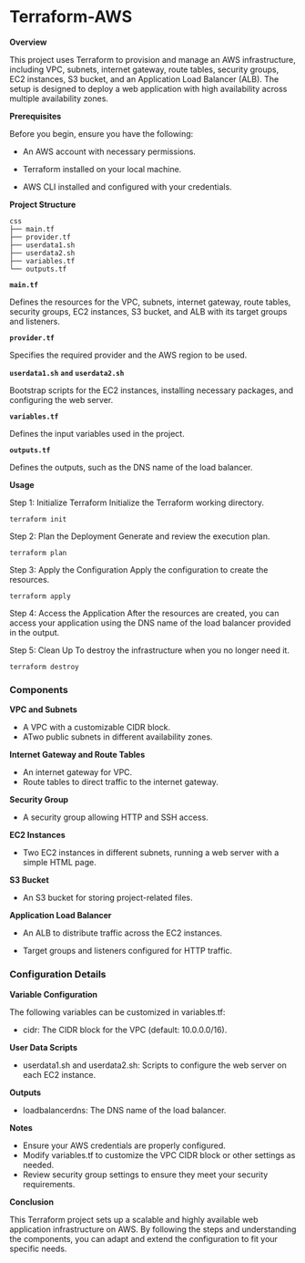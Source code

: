 # Terraform-AWS

**Overview**

This project uses Terraform to provision and manage an AWS infrastructure, including VPC, subnets, internet gateway, route tables, security groups, EC2 instances, S3 bucket, and an Application Load Balancer (ALB). The setup is designed to deploy a web application with high availability across multiple availability zones.

**Prerequisites**

Before you begin, ensure you have the following:

- An AWS account with necessary permissions.
    
- Terraform installed on your local machine.
    
- AWS CLI installed and configured with your credentials.

**Project Structure**
~~~
css
├── main.tf
├── provider.tf
├── userdata1.sh
├── userdata2.sh
├── variables.tf
└── outputs.tf
~~~

**`main.tf`** 

Defines the resources for the VPC, subnets, internet gateway, route tables, security groups, EC2 instances, S3 bucket, and ALB with its target groups and listeners.

**`provider.tf`**

Specifies the required provider and the AWS region to be used.

**`userdata1.sh`** **`and`** **`userdata2.sh`**

Bootstrap scripts for the EC2 instances, installing necessary packages, and configuring the web server.

**`variables.tf`**

Defines the input variables used in the project.

**`outputs.tf`**

Defines the outputs, such as the DNS name of the load balancer.

**Usage**

Step 1: Initialize Terraform
Initialize the Terraform working directory.
~~~
terraform init
~~~
Step 2: Plan the Deployment
Generate and review the execution plan.
~~~
terraform plan
~~~
Step 3: Apply the Configuration
Apply the configuration to create the resources.
~~~
terraform apply
~~~
Step 4: Access the Application
After the resources are created, you can access your application using the DNS name of the load balancer provided in the output.

Step 5: Clean Up
To destroy the infrastructure when you no longer need it.

~~~
terraform destroy
~~~
### Components

**VPC and Subnets**

 - A VPC with a customizable CIDR block.
 - ATwo public subnets in different availability zones.
 
**Internet Gateway and Route Tables**

 - An internet gateway for VPC.
 - Route tables to direct traffic to the internet gateway.
 
**Security Group**

 - A security group allowing HTTP and SSH access.
 
**EC2 Instances**

 - Two EC2 instances in different subnets, running a web server with a simple HTML page.
 
**S3 Bucket**

 - An S3 bucket for storing project-related files.
 
**Application Load Balancer**

 - An ALB to distribute traffic across the EC2 instances.
 
 - Target groups and listeners configured for HTTP traffic.
 
### **Configuration Details**

**Variable Configuration**

The following variables can be customized in variables.tf:

 - cidr: The CIDR block for the VPC (default: 10.0.0.0/16).
 
**User Data Scripts**

 - userdata1.sh and userdata2.sh: Scripts to configure the web server on each EC2 instance.
 
**Outputs**

 - loadbalancerdns: The DNS name of the load balancer.
 
**Notes**

 - Ensure your AWS credentials are properly configured.
 - Modify variables.tf to customize the VPC CIDR block or other settings as needed.
 - Review security group settings to ensure they meet your security requirements.
 
**Conclusion**

This Terraform project sets up a scalable and highly available web application infrastructure on AWS. By following the steps and understanding the components, you can adapt and extend the configuration to fit your specific needs. 

